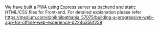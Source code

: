We have built a PWA using Express server as backend and static HTML/CSS files for Front-end.
For detailed explanation please refer https://medium.com/@nikhilpathania_57075/building-a-progressive-web-app-for-offline-web-experience-b224b356f259
